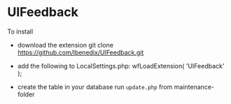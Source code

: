 UIFeedback
==========

To install
* download the extension
  	git clone https://github.com/lbenedix/UIFeedback.git

* add the following to LocalSettings.php:
  	wfLoadExtension( 'UIFeedback' );

* create the table in your database
  	run `update.php` from maintenance-folder
